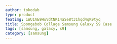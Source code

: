 ```yaml
---
author: tokodab
type: product
featimg: 1WU1AE9HuVdtNK14aSe8t31hqd4qK9tyq
title: Spongebob Collage Samsung Galaxy S9 Case
tags: [samsung, galaxy, s9]
category: [samsung]
---
```

